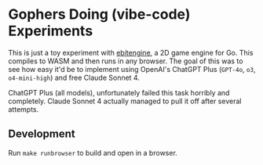 # Gophers Doing (vibe-code) Experiments

This is just a toy experiment with [ebitengine](https://ebitengine.org/), a 2D game engine for Go. This compiles to WASM and then runs in any browser.
The goal of this was to see how easy it'd be to implement using OpenAI's
ChatGPT Plus (`GPT-4o`, `o3`, `o4-mini-high`) and free Claude Sonnet 4.

ChatGPT Plus (all models), unfortunately failed this task horribly and completely.
Claude Sonnet 4 actually managed to pull it off after several attempts.

## Development

Run `make runbrowser` to build and open in a browser.
